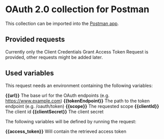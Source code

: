 # OAuth 2.0 collection for Postman
This collection can be imported into the [Postman app](http://www.getpostman.com/).

## Provided requests
Currently only the Client Credentials Grant Access Token Request is provided, other requests might be added later.

## Used variables
This request needs an environment containing the following variables:

**{{url}}** The base url for the OAuth endpoints (e.g. https://www.example.com)
**{{tokenEndpoint}}** The path to the token endpoint (e.g. /oauth/token)
**{{scope}}** The requested scope
**{{clientId}}** The client id
**{{clientSecret}}** The client secret

The following variables will be defined by running the request:

**{{access_token}}** Will contain the retrieved access token
